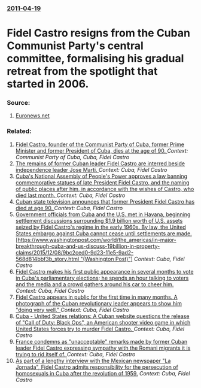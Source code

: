 ### [2011-04-19](/news/2011/04/19/index.md)

# Fidel Castro resigns from the Cuban Communist Party's central committee, formalising his gradual retreat from the spotlight that started in 2006. 




### Source:

1. [Euronews.net](http://www.euronews.net/2011/04/19/fidel-quits-communist-party-leadership-as-cuba-looks-to-reform/)

### Related:

1. [Fidel Castro, founder of the Communist Party of Cuba, former Prime Minister and former President of Cuba, dies at the age of 90. ](/news/2016/11/25/fidel-castro-founder-of-the-communist-party-of-cuba-former-prime-minister-and-former-president-of-cuba-dies-at-the-age-of-90.md) _Context: Communist Party of Cuba, Cuba, Fidel Castro_
2. [The remains of former Cuban leader Fidel Castro are interred beside independence leader Jose Marti. ](/news/2016/12/4/the-remains-of-former-cuban-leader-fidel-castro-are-interred-beside-independence-leader-josa-c-marta.md) _Context: Cuba, Fidel Castro_
3. [Cuba's National Assembly of People's Power approves a law banning commemorative statues of late President Fidel Castro, and the naming of public places after him, in accordance with the wishes of Castro, who died last month. ](/news/2016/12/27/cuba-s-national-assembly-of-people-s-power-approves-a-law-banning-commemorative-statues-of-late-president-fidel-castro-and-the-naming-of-pu.md) _Context: Cuba, Fidel Castro_
4. [Cuban state television announces that former President Fidel Castro has died at age 90. ](/news/2016/11/26/cuban-state-television-announces-that-former-president-fidel-castro-has-died-at-age-90.md) _Context: Cuba, Fidel Castro_
5. [Government officials from Cuba and the U.S. met in Havana, beginning settlement discussions surrounding $1.9 billion worth of U.S. assets seized by Fidel Castro's regime in the early 1960s. By law, the United States embargo against Cuba cannot cease until settlements are made. [https://www.washingtonpost.com/world/the_americas/in-major-breakthrough-cuba-and-us-discuss-19billion-in-property-claims/2015/12/08/9bc2ced0-9d23-11e5-9ad2-568d814bbf3b_story.html "(Washington Post)"]](/news/2015/12/9/government-officials-from-cuba-and-the-u-s-met-in-havana-beginning-settlement-discussions-surrounding-1-9-billion-worth-of-u-s-assets-se.md) _Context: Cuba, Fidel Castro_
6. [Fidel Castro makes his first public appearance in several months to vote in Cuba's parliamentary elections; he spends an hour talking to voters and the media and a crowd gathers around his car to cheer him. ](/news/2013/02/4/fidel-castro-makes-his-first-public-appearance-in-several-months-to-vote-in-cuba-s-parliamentary-elections-he-spends-an-hour-talking-to-vot.md) _Context: Cuba, Fidel Castro_
7. [Fidel Castro appears in public for the first time in many months. A photograph of the Cuban revolutionary leader appears to show him "doing very well." ](/news/2012/10/21/fidel-castro-appears-in-public-for-the-first-time-in-many-months-a-photograph-of-the-cuban-revolutionary-leader-appears-to-show-him-doing.md) _Context: Cuba, Fidel Castro_
8. [Cuba - United States relations: A Cuban website questions the release of "Call of Duty: Black Ops", an American shooter video game in which United States forces try to murder Fidel Castro. ](/news/2010/11/11/cuba-a-united-states-relations-a-cuban-website-questions-the-release-of-call-of-duty-black-ops-an-american-shooter-video-game-in-whic.md) _Context: Cuba, Fidel Castro_
9. [France condemns as "unacceptable" remarks made by former Cuban leader Fidel Castro expressing sympathy with the Romani migrants it is trying to rid itself of. ](/news/2010/09/11/france-condemns-as-unacceptable-remarks-made-by-former-cuban-leader-fidel-castro-expressing-sympathy-with-the-romani-migrants-it-is-trying.md) _Context: Cuba, Fidel Castro_
10. [As part of a lengthy interview with the Mexican newspaper "La Jornada", Fidel Castro admits responsibility for the persecution of homosexuals in Cuba after the revolution of 1959.](/news/2010/08/31/as-part-of-a-lengthy-interview-with-the-mexican-newspaper-la-jornada-fidel-castro-admits-responsibility-for-the-persecution-of-homosexual.md) _Context: Cuba, Fidel Castro_
